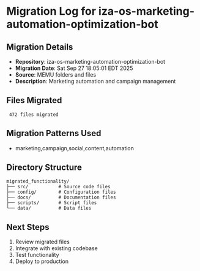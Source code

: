# Migration Log for iza-os-marketing-automation-optimization-bot

## Migration Details
- **Repository**: iza-os-marketing-automation-optimization-bot
- **Migration Date**: Sat Sep 27 18:05:01 EDT 2025
- **Source**: MEMU folders and files
- **Description**: Marketing automation and campaign management

## Files Migrated
     472 files migrated

## Migration Patterns Used
- marketing,campaign,social,content,automation

## Directory Structure
```
migrated_functionality/
├── src/           # Source code files
├── config/        # Configuration files
├── docs/          # Documentation files
├── scripts/       # Script files
└── data/          # Data files
```

## Next Steps
1. Review migrated files
2. Integrate with existing codebase
3. Test functionality
4. Deploy to production

